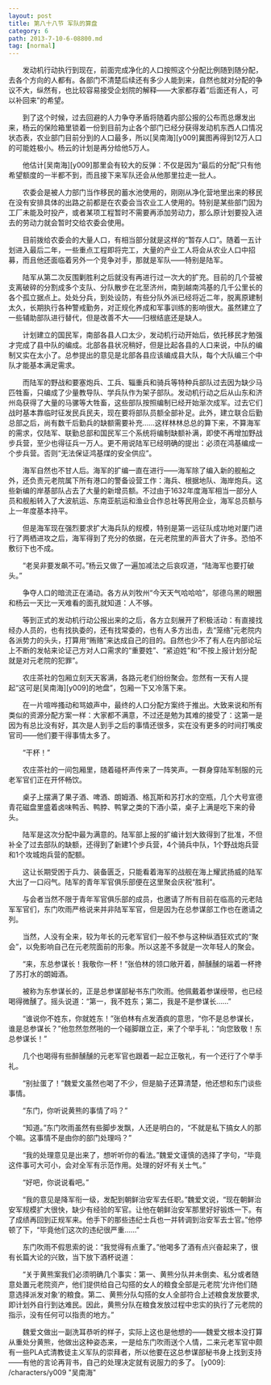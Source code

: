 ```yaml
---
layout: post
title: 第八十八节 军队的算盘
category: 6
path: 2013-7-10-6-08800.md
tag: [normal]
---
```


　　发动机行动执行到现在，前面完成净化的人口按照这个分配比例随到随分配，去各个方向的人都有。各部门不清楚后续还有多少人能到来，自然也就对分配的争议不大，纵然有，也比较容易接受企划院的解释——大家都存着“后面还有人，可以补回来”的希望。

　　到了这个时候，过去回避的人力争夺矛盾将随着内部公报的公布而总爆发出来，杨云的保险箱里锁着一份到目前为止各个部门已经分获得发动机东西人口情况状态表，农业部门目前分到的人口最多，所以[吴南海][y009]冀图再得到12万人口的可能姓极小。杨云的计划是再分给他5万人。

　　他估计[吴南海][y009]那里会有较大的反弹：不仅是因为“最后的分配”只有他希望额度的一半都不到，而且接下来军队还会从他那里拉走一批人。

　　农委会是被人力部门当作移民的蓄水池使用的，刚刚从净化营地里出来的移民在没有安排具体的出路之前都是在农委会当农业工人使用的。特别是某些部门因为工厂未能及时投产，或者某项工程暂时不需要再添加劳动力，那么原计划要投入进去的劳动力就会暂时交给农委会使用。

　　目前拨给农委会的大量人口，有相当部分就是这样的“暂存人口”。随着一五计划进入最后二年，一些重点工程即将完工，大量的产业工人将会从农业人口中招募，而且他还面临着另外一个竞争对手，那就是军队——特别是陆军。

　　陆军从第二次反围剿胜利之后就没有再进行过一次大的扩充。目前的几个营被支离破碎的分割成多个支队、分队散步在北至济州，南到越南鸿基的几千公里长的各个孤立据点上。处处分兵，到处设防，有些分队外派已经将近二年，脱离原建制太久，长期执行各种警戒勤务，对正规化养成和军事训练的影响很大。虽然建立了一些辅助部队进行替代，但是改善不大——归根结底还是缺人。

　　计划建立的国民军，南部各县人口太少，发动机行动开始后，依托移民才勉强才完成了县中队的编成。北部各县状况稍好，但是比起各县的人口来说，中队的编制又实在太小了。总参提出的意见是北部各县应该编成县大队，每个大队编三个中队才能基本满足需求。

　　而陆军的野战和要塞炮兵、工兵、辎重兵和骑兵等特种兵部队过去因为缺少马匹牲畜，只编成了少量教导队、学兵队作为架子部队。发动机行动之后从山东和济州岛获得了大量的马骡等大牲畜，这些部队按照编制已经开始渐次成军。过去它们战时基本靠临时征发民兵民夫，现在要将部队员额全部补足。此外，建立联合后勤总部之后，尚有数千后勤兵的缺额需要补充……这样林林总总的算下来，不算海军的需求，仅陆军、联勤总部和国民军三个系统将编制缺额补满，即使不再增加野战步兵营，至少也得征兵一万人。更不用说陆军已经明确的提出：必须在鸿基编成一个步兵营。否则“无法保证鸿基煤的安全供应”。

　　海军自然也不甘人后。海军的扩编一直在进行——海军除了编入新的舰船之外，还负责元老院属下所有港口的警备设营工作：海兵、根据地队、海岸炮兵。这些新编的岸基部队占去了大量的新增员额。不过由于1632年度海军相当一部分人员和舰船转入了大波航运、东南亚航运和渔业合作总社等民用企业，海军总员额与上一年度基本持平。

　　但是海军现在强烈要求扩大海兵队的规模，特别是第一远征队成功地对厦门进行了两栖进攻之后，海军得到了充分的依据，在元老院里的声音大了许多。恐怕不敷衍下也不成。

　　“老吴非要发飙不可。”杨云又做了一遍加减法之后哀叹道，“陆海军也要打破头。”

　　争夺人口的暗流正在涌动。各方从刘牧州“今天天气哈哈哈”，邬德乌黑的眼圈和杨云一天比一天难看的面孔就知道：人不够。

　　等到正式的发动机行动公报出来的之后，各方立刻展开了积极活动：有直接找经办人员的，也有找执委的，还有找常委的，也有人多方出击，去“笼络”元老院内各派势力的头头，打算用“贿赂”来达成自己的目的。自然也少不了有人在内部论坛上不断的发帖来论证己方对人口需求的“重要姓”、“紧迫姓”和“不按上报计划分配就是对元老院的犯罪”。

　　农庄茶社的包厢立刻天天客满，各路元老们纷纷聚会。忽然有一天有人提起“这可是[吴南海][y009]的地盘”，包厢一下又冷落下来。

　　在一片喧哗搔动和骂娘声中，最终的人口分配方案终于推出。大致来说和所有类似的资源分配方案一样：大家都不满意，不过还是勉为其难的接受了：这第一是因为有总比没有好，其次是人到手之后的事情还很多，实在没有更多的时间打嘴皮官司——他们要干得事情太多了。

　　“干杯！”

　　农庄茶社的一间包厢里，随着碰杯声传来了一阵笑声。一群身穿陆军制服的元老军官们正在开怀畅饮。

　　桌子上摆满了果子酒、啤酒、朗姆酒、格瓦斯和苏打水的空瓶，几个大号宣德青花磁盘里盛着卤味鸭舌、鸭脖、鸭掌之类的下酒小菜，桌子上满是吃下来的骨头。

　　陆军是这次分配中最为满意的。陆军部上报的扩编计划大致得到了批准，不但补全了过去部队的缺额，还得到了新建1个步兵营，4个骑兵中队，1个野战炮兵营和1个攻城炮兵营的配额。

　　这让长期受困于兵力、装备匮乏，只能看着海军的战舰在海上耀武扬威的陆军大出了一口闷气。陆军的青年军官俱乐部便在这里聚会庆祝“胜利”。

　　与会者当然不限于青年军官俱乐部的成员，也邀请了所有目前在临高的元老陆军军官们，东门吹雨严格说来并非陆军军官，但是因为在总参谋部工作也在邀请之列。

　　当然，人没有全来，较为年长的元老军官们一般不参与这种纵酒狂欢式的“聚会”，以免影响自己在元老院面前的形象。所以这差不多就是一次年轻人的聚会。

　　“来，东总参谋长！我敬你一杯！”张伯林的领口敞开着，醉醺醺的端着一杯搀了苏打水的朗姆酒。

　　被称为东参谋长的，正是总参谋部秘书东门吹雨。他佩戴着参谋绶带，也已经喝得微醺了。摇头说道：“第一，我不姓东；第二，我是不是参谋长……”

　　“谁说你不姓东，你就姓东！”张伯林有点发酒疯的意思，“你不是总参谋长，谁是总参谋长？”他忽然忽然啪的一个碰脚跟立正，来了个举手礼：“向您致敬！东总参谋长！”

　　几个也喝得有些醉醺醺的元老军官也跟着一起立正敬礼，有一个还行了个举手礼。

　　“别扯蛋了！”魏爱文虽然也喝了不少，但是脑子还算清楚，他还想和东门谈些事情。

　　“东门，你听说黄熊的事情了吗？”

　　“知道。”东门吹雨虽然有些脚步发飘，人还是明白的，“不就是私下搞女人的那个嘛。这事情不是由你的部门处理吗？”

　　“我的处理意见是出来了，想听听你的看法。”魏爱文谨慎的选择了字句，“毕竟这件事可大可小，会对全军有示范作用。处理的好坏有关士气。”

　　“好吧，你说说看吧。”

　　“我的意见是降军衔一级，发配到朝鲜治安军去任职。”魏爱文说，“现在朝鲜治安军规模扩大很快，缺少有经验的军官。让他在朝鲜治安军那里好好锻炼一下。有了成绩再回到正规军来。他手下的那些违纪士兵也一并转调到治安军去士官。”他停顿了下，“毕竟他们这次的违纪很严重……”

　　东门吹雨不假思索的说：“我觉得有点重了。”他喝多了酒有点兴奋起来了，很有长篇大论的兴致，当下放下酒杯说道：

　　“关于黄熊案我们必须明确几个事实：第一、黄熊分队并未倒卖、私分或者随意处置元老院资产，他们提供给自己勾搭的女人的粮食全部是元老院‘允许他们随意选择派发对象’的粮食。第二、黄熊分队勾搭的女人全部符合上述粮食发放要求,即计划外自行到达难民。因此，黄熊分队在粮食发放过程中忠实的执行了元老院的指示，没有任何可以指责的地方。”

　　魏爱文做出一副洗耳恭听的样子，实际上这也是他想的——魏爱文根本没打算从重处分黄熊，他做出这种姿态来，一是给东门吹雨送个人情，二来元老军官中颇有一些PLA式清教徒主义军队的崇拜者，所以他要在这总参谋部秘书身上找到支持——有他的言论再背书，自己的处理决定就有说服力的多了。
[y009]: /characters/y009 "吴南海"
